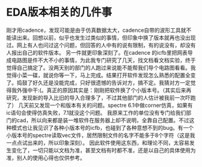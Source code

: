 # EDA版本相关的几件事
刚才用cadence，发现可能是由于仿真数据太大，cadence自带的波形工具就不能读出来。回想以前，似乎也发生过类似的事情，但印象中换了版本就再也没出现过。网上有人也问过这个问题，但回答的人中有的说有限制，有的说没有，却没有人报出自己的软件版本。
另一件就更印象深刻了。在cadence 的icfb里把网表导成电路图是件不大不小的事情，为此我专门研究了几天，找文档看文档实验，终于觉得自己搞定了。没两天别的部门的人跑过来说能不能帮我们导个电路图看看。我觉得小菜一碟，就说你等一下，马上完成。结果打开软件发现怎么熟悉的配置全变了。捣鼓了好久还是没能完成，只好很遗憾的告诉对方，搞不定。我猜对方一定觉得我外强中干:(。真正的原因其实是：刚刚把软件换了个小版本号。（其实后来再研究，发现新的导入比旧的导入合理多了，不过其他部门的人估计被我前一次吓跑了）
几天前又发现一个和版本有关的问题。spectre 6.1中做corner仿真，如果有ic语句会使得仿真失败，7.1就没这个问题。
我原来工作的单位没有专门给我们部门的cad，所以向来都是装一堆软件在服务器上却不说明，全靠自己配置。不过这种模式也让我见识了各种小版本号的icfb，也碰到了各种意想不到的bug。有一个小版本号的spectre读取vec文件，居然限制文件的名字不能多于8个字符（这是我一点点试出来的，所以印象深刻）。
因此软件使用这东西，和理论不同，太容易发生变化了，一切只能以文档为准，甚至文档有时都不准，还是以自己的具体使用为准，别人的使用心得也仅供参考。
 

